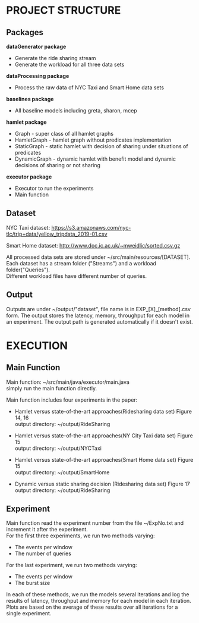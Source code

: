 PROJECT STRUCTURE
====

Packages
----
**dataGenerator package**
* Generate the ride sharing stream
* Generate the workload for all three data sets

**dataProcessing package**
* Process the raw data of NYC Taxi and Smart Home data sets

**baselines package**
* All baseline models including greta, sharon, mcep

**hamlet package**
* Graph - super class of all hamlet graphs
* HamletGraph - hamlet graph without predicates implementation
* StaticGraph - static hamlet with decision of sharing under situations of predicates
* DynamicGraph - dynamic hamlet with benefit model and dynamic decisions of sharing or not sharing

**executor package**
* Executor to run the experiments
* Main function

Dataset
----

 NYC Taxi dataset: https://s3.amazonaws.com/nyc-tlc/trip+data/yellow_tripdata_2019-01.csv
 
 Smart Home dataset: http://www.doc.ic.ac.uk/~mweidlic/sorted.csv.gz

 All processed data sets are stored under ~/src/main/resources/[DATASET].<br>
 Each dataset has a stream folder ("Streams") and a workload folder("Queries").<br>
 Different workload files have different number of queries.<br>

Output
----

 Outputs are under ~/output/"dataset", file name is in EXP_[X]_[method].csv form.
 The output stores the latency, memory, throughput for each model in an experiment.
 The output path is generated automatically if it doesn't exist.


EXECUTION
====

Main Function
----


 Main function: ~/src/main/java/executor/main.java<br>
 simply run the main function directly.

 Main function includes four experiments in the paper:
 * Hamlet versus state-of-the-art approaches(Ridesharing data set)
     Figure 14, 16<br>
     output directory: ~/output/RideSharing

 * Hamlet versus state-of-the-art approaches(NY City Taxi data set)
     Figure 15<br>
     output directory: ~/output/NYCTaxi

 * Hamlet versus state-of-the-art approaches(Smart Home data set)
     Figure 15<br>
     output directory: ~/output/SmartHome

 * Dynamic versus static sharing decision (Ridesharing data set)
     Figure 17<br>
     output directory: ~/output/RideSharing

Experiment
----
 Main function read the experiment number from the file ~/ExpNo.txt and increment it after the experiment.<br>
 For the first three experiments, we run two methods varying:
* The events per window
* The number of queries

 For the last experiment, we run two methods varying:
* The events per window
* The burst size


 In each of these methods, we run the models several iterations and log the results of latency, throughput and memory for each model in each iteration.
 Plots are based on the average of these results over all iterations for a single experiment.

